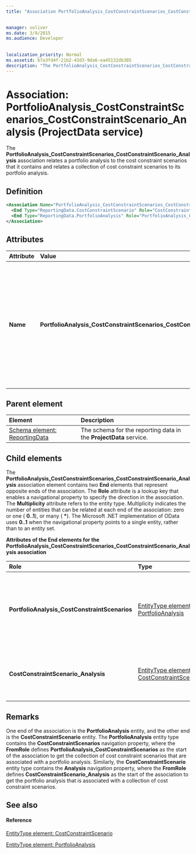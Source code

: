 ```yaml
---
title: "Association PortfolioAnalysis_CostConstraintScenarios_CostConstraintScenario_Analysis (ProjectData service)"

 
manager: soliver
ms.date: 3/9/2015
ms.audience: Developer
 
 
localization_priority: Normal
ms.assetid: b7a3fd4f-21b2-43d3-9da6-ea45132db305
description: "The PortfolioAnalysis_CostConstraintScenarios_CostConstraintScenario_Analysis association relates a portfolio analysis to the cost constraint scenarios that it contains and relates a collection of cost constraint scenarios to its portfolio analysis."
---
```


# Association: PortfolioAnalysis_CostConstraintScenarios_CostConstraintScenario_Analysis (ProjectData service)

The **PortfolioAnalysis_CostConstraintScenarios_CostConstraintScenario_Analysis** association relates a portfolio analysis to the cost constraint scenarios that it contains and relates a collection of cost constraint scenarios to its portfolio analysis. 
  
## Definition

```XML
<Association Name="PortfolioAnalysis_CostConstraintScenarios_CostConstraintScenario_Analysis">
  <End Type="ReportingData.CostConstraintScenario" Role="CostConstraintScenario_Analysis" Multiplicity="*" />
  <End Type="ReportingData.PortfolioAnalysis" Role="PortfolioAnalysis_CostConstraintScenarios" Multiplicity="0..1" />
</Association>
```

## Attributes

|**Attribute**|**Value**|**Description**|
|:-----|:-----|:-----|
|**Name** <br/> |**PortfolioAnalysis_CostConstraintScenarios_CostConstraintScenario_Analysis** <br/> |Identifies the entity types and the navigation properties that form the two-way association for portfolio analyses and cost constraint scenarios. In the first half of the name, **PortfolioAnalysis** is the entity type and **CostConstraintScenarios** is the navigation property. In the second half of the name, **CostConstraintScenario** is the entity type and **Analysis** is the navigation property.  <br/> |
   
## Parent element

|**Element**|**Description**|
|:-----|:-----|
|[Schema element: ReportingData](schema-reportingdata-projectdata-service.md) <br/> |The schema for the reporting data in the **ProjectData** service.  <br/> |
   
## Child elements

The **PortfolioAnalysis_CostConstraintScenarios_CostConstraintScenario_Analysis** association element contains two **End** elements that represent opposite ends of the association. The **Role** attribute is a lookup key that enables a navigational property to specify the direction in the association. The **Multiplicity** attribute refers to the entity type. Multiplicity indicates the number of entities that can be related at each end of the association: zero or one ( **0..1**), or many ( **\***). The Microsoft .NET implementation of OData uses **0..1** when the navigational property points to a single entity, rather than to an entity set. 
  
**Attributes of the End elements for the PortfolioAnalysis_CostConstraintScenarios_CostConstraintScenario_Analysis association**

|**Role**|**Type**|**Multiplicity**|**Description**|
|:-----|:-----|:-----|:-----|
|**PortfolioAnalysis_CostConstraintScenarios** <br/> |[EntityType element: PortfolioAnalysis](entitytype-portfolioanalysis-projectdata-service.md) <br/> |**0..1** <br/> |There is one portfolio analysis entity that corresponds to a collection of cost constraint scenarios.  <br/> |
|**CostConstraintScenario_Analysis** <br/> |[EntityType element: CostConstraintScenario](entitytype-costconstraintscenario-projectdata-service.md) <br/> |**\*** <br/> |There can be many cost constraint scenarios entities in an analysis.  <br/> |
   
## Remarks

One end of the association is the **PortfolioAnalysis** entity, and the other end is the **CostConstraintScenario** entity. The **PortfolioAnalysis** entity type contains the **CostConstraintScenarios** navigation property, where the **FromRole** defines **PortfolioAnalysis_CostConstraintScenarios** as the start of the association to get the collection of cost constraint scenarios that are associated with a portfolio analysis. Similarly, the **CostConstraintScenario** entity type contains the **Analysis** navigation property, where the **FromRole** defines **CostConstraintScenario_Analysis** as the start of the association to get the portfolio analysis that is associated with a collection of cost constraint scenarios. 
  
## See also

#### Reference

[EntityType element: CostConstraintScenario](entitytype-costconstraintscenario-projectdata-service.md)
  
[EntityType element: PortfolioAnalysis](entitytype-portfolioanalysis-projectdata-service.md)

